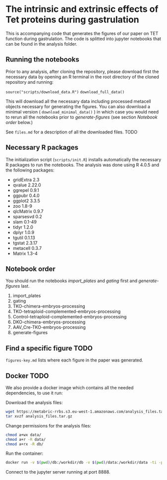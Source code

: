 
# The intrinsic and extrinsic effects of Tet proteins during gastrulation

<!-- badges: start -->
<!-- badges: end -->

This is accompanying code that generates the figures of our paper on TET function during gastrulation. The code is splitted into jupyter notebooks that can be found in the analysis folder.

## Running the notebooks

Prior to any analysis, after cloning the repository, please download first the necessary data by opening an R terminal in the root directory of the cloned repository and running:

`source("scripts/download_data.R")`
`download_full_data()`

This will download all the necessary data including processed metacell objects necessary for generating the figures. You can also download a minimal version ( `download_minimal_data()` ) in which case you would need to rerun all the notebooks prior to _generate-figures_ (see section *Notebook order* below.)

See `files.md` for a description of all the downloaded files. TODO


## Necessary R packages

The initialization script (`scripts/init.R`) installs automatically the necessary R packages to run the notebooks. The analysis was done using R 4.0.5 and the following packages:

- gridExtra 2.3
- qvalue 2.22.0
- ggrepel 0.9.1
- ggpubr 0.4.0   
- ggplot2 3.3.5
- zoo 1.8-9
- qlcMatrix 0.9.7
- sparsesvd 0.2  
- slam 0.1-49
- tidyr 1.2.0
- dplyr 1.0.9
- tgutil 0.1.13  
- tgstat 2.3.17
- metacell 0.3.7
- Matrix 1.3-4


## Notebook order 

You should run the notebooks _import_plates_ and _gating_ first and _generate-figures_ last.

1. import_plates
2. gating
3. TKO-chimera-embryos-processing
4. TKO-tetraploid-complemented-embryos-processing
5. Control-tetraploid-complemented-embryos-processing
6. DKO-chimera-embryos-processing
7. AAV_Cre-TKO-embryos-processing
8. generate-figures

## Find a specific figure TODO

`figures-key.md` lists where each figure in the paper was generated. 

## Docker TODO

We also provide a docker image which contains all the needed dependencies, to use it run:

Download the analysis files: 

```bash
wget https://metabric-rrbs.s3.eu-west-1.amazonaws.com/analysis_files.tar.gz
tar xvzf analysis_files.tar.gz
```

Change permissions for the analysis files:

```bash
chmod a+wx data/
chmod a+r -R data/
chmod a+rx -R db/
```

Run the container:

```bash
docker run -v $(pwd)/db:/workdir/db -v $(pwd)/data:/workdir/data -ti -p 8888:8888 tanaylab/metabric-rrbs
```

Connect to the jupyter server running at port 8888.



